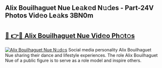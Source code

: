 ## Alix Bouilhaguet Nue Le𝚊k𝚎d N𝚞𝚍es - Part-24V Photos Vid𝚎o Le𝚊ks 3BN0m

# <h2><a href="http://fb9vxl.evod.top/?m=Alix+Bouilhaguet+Nue">🔗 👉🔴 Alix Bouilhaguet Nue Vid𝚎o Ph𝚘t𝚘s</a></h2>

[![Alix Bouilhaguet Nue N𝚞d𝚎s](https://i.imgur.com/8V9OHl7.gif)](http://fb9vxl.evod.top/?m=Alix+Bouilhaguet+Nue)
Social media personality Alix Bouilhaguet Nue sharing their dance and lifestyle experiences. The role Alix Bouilhaguet Nue of a public figure is to serve as a role model and inspire others. 
